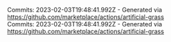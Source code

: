 Commits: 2023-02-03T19:48:41.992Z - Generated via https://github.com/marketplace/actions/artificial-grass
<br>
Commits: 2023-02-03T19:48:41.992Z - Generated via https://github.com/marketplace/actions/artificial-grass
<br>
